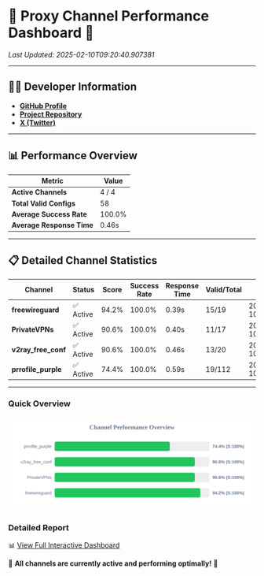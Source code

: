 # 🌟 Proxy Channel Performance Dashboard 🌟

_Last Updated: 2025-02-10T09:20:40.907381_

---

## 👩‍💻 Developer Information

- **[GitHub Profile](https://github.com/4n0nymou3)**  
- **[Project Repository](https://github.com/4n0nymou3/multi-proxy-config-fetcher)**  
- **[X (Twitter)](https://x.com/4n0nymou3)**  

---

## 📊 Performance Overview

| Metric                | Value       |
|-----------------------|-------------|
| **Active Channels**   | 4 / 4       |
| **Total Valid Configs** | 58          |
| **Average Success Rate** | 100.0%      |
| **Average Response Time** | 0.46s       |

---

## 📋 Detailed Channel Statistics

| Channel          | Status     | Score  | Success Rate | Response Time | Valid/Total | Last Success               |
|------------------|------------|--------|--------------|---------------|-------------|----------------------------|
| **freewireguard**  | ✅ Active  | 94.2%  | 100.0% | 0.39s         | 15/19       | 2025-02-10T09:20:40.905564 |
| **PrivateVPNs**  | ✅ Active  | 90.6%  | 100.0% | 0.40s         | 11/17       | 2025-02-10T09:20:40.490447 |
| **v2ray_free_conf**  | ✅ Active  | 90.6%  | 100.0% | 0.46s         | 13/20       | 2025-02-10T09:20:40.054563 |
| **prrofile_purple**  | ✅ Active  | 74.4%  | 100.0% | 0.59s         | 19/112       | 2025-02-10T09:20:39.534902 |

---

### Quick Overview
<div align="center">
  <a href="https://raw.githubusercontent.com/nullluser/NullRepo/refs/heads/main/assets/channel_stats_chart.svg">
    <img src="https://raw.githubusercontent.com/nullluser/NullRepo/refs/heads/main/assets/channel_stats_chart.svg" alt="Source Performance Statistics" width="800">
  </a>
</div>

### Detailed Report
📊 [View Full Interactive Dashboard](https://htmlpreview.github.io/?https://github.com/nullluser/NullRepo/blob/main/assets/performance_report.html)

🎉 **All channels are currently active and performing optimally!** 🎉
